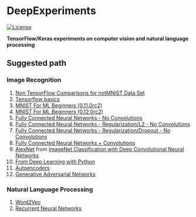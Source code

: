 # DeepExperiments

[![License](https://img.shields.io/badge/License-Apache%202.0-blue.svg)](https://opensource.org/licenses/Apache-2.0)

__TensorFlow/Keras experiments on computer vision and natural language processing__

## Suggested path 

### Image Recognition 

1. [Non TensorFlow Comparisons for notMNIST Data Set](https://github.com/gtesei/DeepExperiments/blob/master/notMNIST_nonTensorFlow_comparisons.ipynb)
2. [Tensorflow basics](https://github.com/gtesei/DeepExperiments/blob/master/TensorFlow_WarmUp_0.12.0-rc1.ipynb)
3. [MNIST For ML Beginners (0.11.0rc2)](https://github.com/gtesei/DeepExperiments/blob/master/MNIST_for_beginners_noNN_noCONV_0.11.0rc2.ipynb) 
4. [MNIST For ML Beginners (0.12.0rc2)](https://github.com/gtesei/DeepExperiments/blob/master/MNIST_for_beginners_noNN_noCONV_0.12.0-rc1.ipynb)
5. [Fully Connected Neural Networks - No Convolutions](https://github.com/gtesei/DeepExperiments/blob/master/notMNIST_NN_noCONV_0.12.0-rc1.ipynb)
6. [Fully Connected Neural Networks - Regularization/L2 - No Convolutions](https://github.com/gtesei/DeepExperiments/blob/master/notMNIST_NN_Regularization_L2_noCONV_0.12.0-rc1.ipynb)
7. [Fully Connected Neural Networks - Regularization/Dropout - No Convolutions](https://github.com/gtesei/DeepExperiments/blob/master/notMNIST_NN_Regularization_Dropout_noCONV_0.12.0-rc1.ipynb)
8. [Fully Connected Neural Networks + Convolutions](https://github.com/gtesei/DeepExperiments/blob/master/notMNIST_NN_CONV_0.12.0-rc1.ipynb)
9. [AlexNet](https://github.com/gtesei/DeepExperiments/blob/master/AlexNet.py) from [ImageNet Classification with Deep Convolutional Neural Networks](https://papers.nips.cc/paper/4824-imagenet-classification-with-deep-convolutional-neural-networks.pdf)
9. [From Deep Learning with Python ](https://github.com/gtesei/DeepExperiments/blob/master/DeepLearning_With_Python) 
10. [Autoencoders](https://github.com/gtesei/DeepExperiments/blob/master/Autoencoders_1.1.0.ipynb) 
11. [Generative Adversarial Networks](https://github.com/gtesei/DeepExperiments/blob/master/Generative_Adversarial_Networks.ipynb) 

### Natural Language Processing 

1. [Word2Vec](https://github.com/gtesei/DeepExperiments/blob/master/Word2Vec_0.12.0-rc1.ipynb)
2. [Recurrent Neural Networks](https://github.com/gtesei/DeepExperiments/blob/master/Recurrent_Neural_Networks_1.1.0.ipynb)

